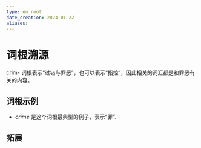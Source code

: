 ```yaml
---
type: en_root
date_creation: 2024-01-22
aliases:
---
```

# 词根溯源
crim- 词根表示“过错与罪恶”，也可以表示“指控”，因此相关的词汇都是和罪恶有关的内容。
## 词根示例
- *crime* 是这个词根最典型的例子，表示“罪”. 
## 拓展